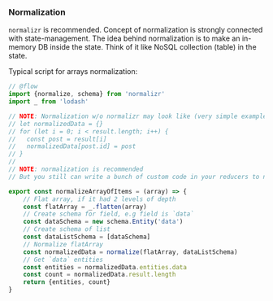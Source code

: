 ### Normalization
`normalizr` is recommended. Concept of normalization is strongly connected with state-management. The idea behind normalization is to make an in-memory DB inside the state. Think of it like NoSQL collection (table) in the state.

Typical script for arrays normalization:

```js
// @flow
import {normalize, schema} from 'normalizr'
import _ from 'lodash'

// NOTE: Normalization w/o normalizr may look like (very simple example):
// let normalizedData = {}
// for (let i = 0; i < result.length; i++) {
//   const post = result[i]
//   normalizedData[post.id] = post
// }
//
// NOTE: normalization is recommended
// But you still can write a bunch of custom code in your reducers to normalize every reqests

export const normalizeArrayOfItems = (array) => {
	// Flat array, if it had 2 levels of depth
	const flatArray = _.flatten(array)
	// Create schema for field, e.g field is `data`
	const dataSchema = new schema.Entity('data')
	// Create schema of list
	const dataListSchema = [dataSchema]
	// Normalize flatArray
	const normalizedData = normalize(flatArray, dataListSchema)
	// Get `data` entities
	const entities = normalizedData.entities.data
	const count = normalizedData.result.length
	return {entities, count}
}
```
